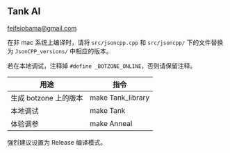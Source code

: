 ## Tank AI

feifeiobama@gmail.com

在非 mac 系统上编译时，请将 `src/jsoncpp.cpp` 和 `src/jsoncpp/` 下的文件替换为 `JsonCPP_versions/` 中相应的版本。

若在本地调试，注释掉 `#define _BOTZONE_ONLINE`，否则请保留注释。

| 用途                  | 指令              |
| --------------------- | ----------------- |
| 生成 botzone 上的版本 | make Tank_library |
| 本地调试              | make Tank         |
| 体验调参              | make Anneal       |

强烈建议设置为 Release 编译模式。